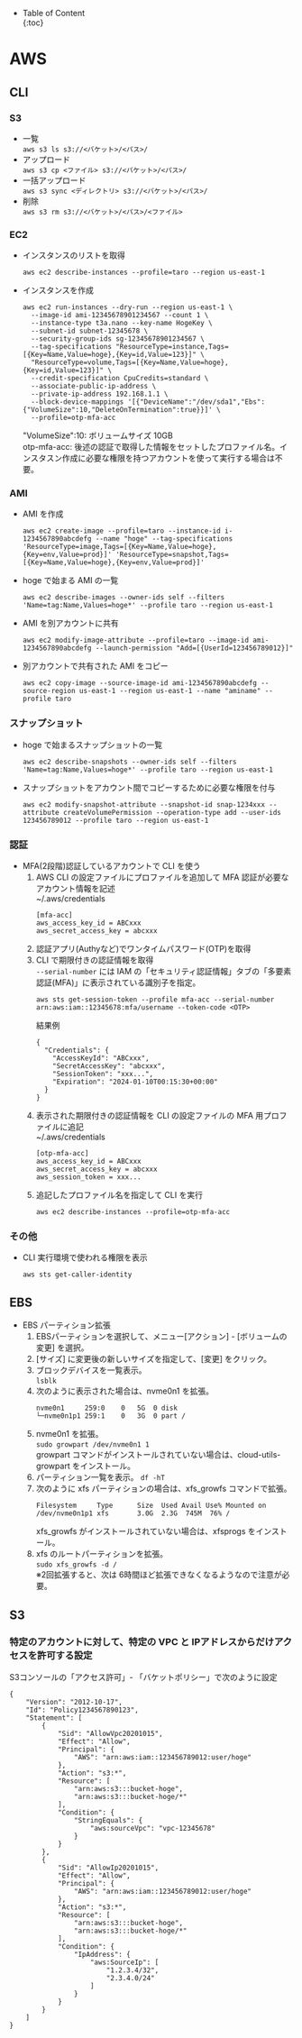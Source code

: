 - Table of Content  
{:toc}

#  AWS
## CLI
### S3
* 一覧  
`aws s3 ls s3://<バケット>/<パス>/`
* アップロード  
`aws s3 cp <ファイル> s3://<バケット>/<パス>/`
* 一括アップロード  
`aws s3 sync <ディレクトリ> s3://<バケット>/<パス>/`
* 削除  
`aws s3 rm s3://<バケット>/<パス>/<ファイル>`

### EC2
* インスタンスのリストを取得
  ```
  aws ec2 describe-instances --profile=taro --region us-east-1
  ```
* インスタンスを作成
  ```
  aws ec2 run-instances --dry-run --region us-east-1 \
    --image-id ami-12345678901234567 --count 1 \
    --instance-type t3a.nano --key-name HogeKey \
    --subnet-id subnet-12345678 \
    --security-group-ids sg-12345678901234567 \
    --tag-specifications "ResourceType=instance,Tags=[{Key=Name,Value=hoge},{Key=id,Value=123}]" \
    "ResourceType=volume,Tags=[{Key=Name,Value=hoge},{Key=id,Value=123}]" \
    --credit-specification CpuCredits=standard \
    --associate-public-ip-address \
    --private-ip-address 192.168.1.1 \
    --block-device-mappings '[{"DeviceName":"/dev/sda1","Ebs":{"VolumeSize":10,"DeleteOnTermination":true}}]' \
    --profile=otp-mfa-acc
  ```  
  "VolumeSize":10: ボリュームサイズ 10GB  
  otp-mfa-acc: 後述の認証で取得した情報をセットしたプロファイル名。インスタスン作成に必要な権限を持つアカウントを使って実行する場合は不要。

### AMI
* AMI を作成
  ```
  aws ec2 create-image --profile=taro --instance-id i-1234567890abcdefg --name "hoge" --tag-specifications 'ResourceType=image,Tags=[{Key=Name,Value=hoge},{Key=env,Value=prod}]' 'ResourceType=snapshot,Tags=[{Key=Name,Value=hoge},{Key=env,Value=prod}]'
  ```
* hoge で始まる AMI の一覧
  ```
  aws ec2 describe-images --owner-ids self --filters 'Name=tag:Name,Values=hoge*' --profile taro --region us-east-1
  ```
* AMI を別アカウントに共有
  ```
  aws ec2 modify-image-attribute --profile=taro --image-id ami-1234567890abcdefg --launch-permission "Add=[{UserId=123456789012}]"
  ```
* 別アカウントで共有された AMI をコピー
  ```
  aws ec2 copy-image --source-image-id ami-1234567890abcdefg --source-region us-east-1 --region us-east-1 --name "aminame" --profile taro
  ```

### スナップショット
* hoge で始まるスナップショットの一覧
  ```
  aws ec2 describe-snapshots --owner-ids self --filters 'Name=tag:Name,Values=hoge*' --profile taro --region us-east-1
  ```
* スナップショットをアカウント間でコピーするために必要な権限を付与
  ```
  aws ec2 modify-snapshot-attribute --snapshot-id snap-1234xxx --attribute createVolumePermission --operation-type add --user-ids 123456789012 --profile taro --region us-east-1
  ```

### 認証

* MFA(2段階)認証しているアカウントで CLI を使う
  1. AWS CLI の設定ファイルにプロファイルを追加して MFA 認証が必要なアカウント情報を記述  
     ~/.aws/credentials  
     ```
     [mfa-acc]
     aws_access_key_id = ABCxxx
     aws_secret_access_key = abcxxx
     ```
  1. 認証アプリ(Authyなど)でワンタイムパスワード(OTP)を取得
  1. CLI で期限付きの認証情報を取得  
     `--serial-number` には IAM の「セキュリティ認証情報」タブの「多要素認証(MFA)」に表示されている識別子を指定。
     ```
     aws sts get-session-token --profile mfa-acc --serial-number arn:aws:iam::12345678:mfa/username --token-code <OTP>
     ```
     結果例
     ```
     {
       "Credentials": {
         "AccessKeyId": "ABCxxx",
         "SecretAccessKey": "abcxxx",
         "SessionToken": "xxx...",
         "Expiration": "2024-01-10T00:15:30+00:00"
       }
     }
     ```
  1. 表示された期限付きの認証情報を CLI の設定ファイルの MFA 用プロファイルに追記  
     ~/.aws/credentials  
     ```
     [otp-mfa-acc]
     aws_access_key_id = ABCxxx
     aws_secret_access_key = abcxxx
     aws_session_token = xxx...
     ```
  1. 追記したプロファイル名を指定して CLI を実行
     ```
     aws ec2 describe-instances --profile=otp-mfa-acc
     ```

### その他

* CLI 実行環境で使われる権限を表示  
  ```
  aws sts get-caller-identity
  ```

## EBS
* EBS パーティション拡張
  1. EBSパーティションを選択して、メニュー[アクション] - [ボリュームの変更] を選択。
  1. [サイズ] に変更後の新しいサイズを指定して、[変更] をクリック。
  1. ブロックデバイスを一覧表示。  
    `lsblk`
  1. 次のように表示された場合は、nvme0n1 を拡張。  
      ```
      nvme0n1     259:0    0   5G  0 disk 
      └─nvme0n1p1 259:1    0   3G  0 part /
      ```
  1. nvme0n1 を拡張。  
    `sudo growpart /dev/nvme0n1 1`  
    growpart コマンドがインストールされていない場合は、cloud-utils-growpart をインストール。
  1. パーティション一覧を表示。
    `df -hT`
  1. 次のように xfs パーティションの場合は、xfs_growfs コマンドで拡張。  
      ```
      Filesystem     Type      Size  Used Avail Use% Mounted on
      /dev/nvme0n1p1 xfs       3.0G  2.3G  745M  76% /
      ```
      xfs_growfs がインストールされていない場合は、xfsprogs をインストール。
  1. xfs のルートパーティションを拡張。  
    `sudo xfs_growfs -d /`  
※2回拡張すると、次は 6時間ほど拡張できなくなるようなので注意が必要。

## S3
### 特定のアカウントに対して、特定の VPC と IPアドレスからだけアクセスを許可する設定

S3コンソールの「アクセス許可」- 「バケットポリシー」で次のように設定
```
{
    "Version": "2012-10-17",
    "Id": "Policy1234567890123",
    "Statement": [
        {
            "Sid": "AllowVpc20201015",
            "Effect": "Allow",
            "Principal": {
                "AWS": "arn:aws:iam::123456789012:user/hoge"
            },
            "Action": "s3:*",
            "Resource": [
                "arn:aws:s3:::bucket-hoge",
                "arn:aws:s3:::bucket-hoge/*"
            ],
            "Condition": {
                "StringEquals": {
                    "aws:sourceVpc": "vpc-12345678"
                }
            }
        },
        {
            "Sid": "AllowIp20201015",
            "Effect": "Allow",
            "Principal": {
                "AWS": "arn:aws:iam::123456789012:user/hoge"
            },
            "Action": "s3:*",
            "Resource": [
                "arn:aws:s3:::bucket-hoge",
                "arn:aws:s3:::bucket-hoge/*"
            ],
            "Condition": {
                "IpAddress": {
                    "aws:SourceIp": [
                        "1.2.3.4/32",
                        "2.3.4.0/24"
                    ]
                }
            }
        }
    ]
}
```
